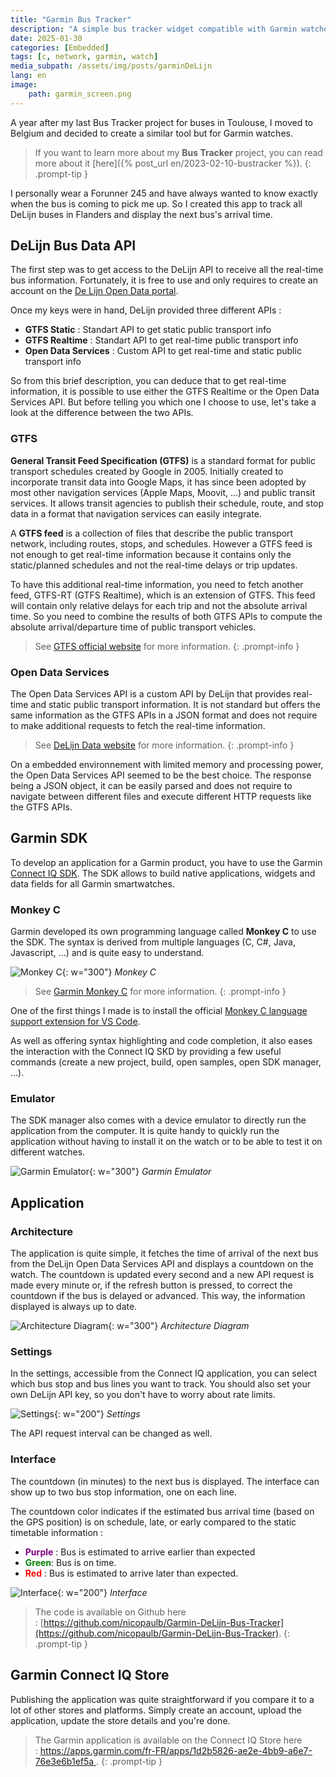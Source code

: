 ```yaml
---
title: "Garmin Bus Tracker"
description: "A simple bus tracker widget compatible with Garmin watches to follow all DeLijn buses in Flanders."
date: 2025-01-30
categories: [Embedded]
tags: [c, network, garmin, watch]
media_subpath: /assets/img/posts/garminDeLijn
lang: en
image: 
    path: garmin_screen.png
---
```


A year after my last Bus Tracker project for buses in Toulouse, I moved to Belgium and decided to create a similar tool but for Garmin watches. 

> If you want to learn more about my **Bus Tracker** project, you can read more about it [here]({% post_url en/2023-02-10-bustracker %}).
{: .prompt-tip }

I personally wear a Forunner 245 and have always wanted to know exactly when the bus is coming to pick me up.
So I created this app to track all DeLijn buses in Flanders and display the next bus's arrival time.

## DeLijn Bus Data API

The first step was to get access to the DeLijn API to receive all the real-time bus information.
Fortunately, it is free to use and only requires to create an account on the [De Lijn Open Data portal](https://data.delijn.be/).

Once my keys were in hand, DeLijn provided three different APIs :
- **GTFS Static** :  Standart API to get static public transport info
- **GTFS Realtime** : Standart API to get real-time public transport info
- **Open Data Services** : Custom API to get real-time and static public transport info

So from this brief description, you can deduce that to get real-time information, it is possible to use either the GTFS Realtime or the Open Data Services API. 
But before telling you which one I choose to use, let's take a look at the difference between the two APIs.

### GTFS

**General Transit Feed Specification (GTFS)** is a standard format for public transport schedules created by Google in 2005. Initially created to incorporate transit data into Google Maps, it has since been adopted by most other navigation services (Apple Maps, Moovit, ...) and public transit services.
It allows transit agencies to publish their schedule, route, and stop data in a format that navigation services can easily integrate.

A **GTFS feed** is a collection of files that describe the public transport network, including routes, stops, and schedules. However a GTFS feed is not enough to get real-time information because it contains only the static/planned schedules and not the real-time delays or trip updates.

To have this additional real-time information, you need to fetch another feed, GTFS-RT (GTFS Realtime), which is an extension of GTFS. This feed will contain only relative delays for each trip and not the absolute arrival time. So you need to combine the results of both GTFS APIs to compute the absolute arrival/departure time of public transport vehicles.

> See [GTFS official website](https://gtfs.org) for more information.
{: .prompt-info }

### Open Data Services

The Open Data Services API is a custom API by DeLijn that provides real-time and static public transport information. It is not standard but offers the same information as the GTFS APIs in a JSON format and does not require to make additional requests to fetch the real-time information.

> See [DeLijn Data website](https://data.delijn.be/product#product=5978abf6e8b4390cc83196ad) for more information.
{: .prompt-info }

On a embedded environnement with limited memory and processing power, the Open Data Services API seemed to be the best choice. The response being a JSON object, it can be easily parsed and does not require to navigate between different files and execute different HTTP requests like the GTFS APIs.

## Garmin SDK

To develop an application for a Garmin product, you have to use the Garmin [Connect IQ SDK](https://developer.garmin.com/connect-iq/overview/).
The SDK allows to build native applications, widgets and data fields for all Garmin smartwatches. 

### Monkey C

Garmin developed its own programming language called **Monkey C** to use the SDK. The syntax is derived from multiple languages (C, C#, Java, Javascript, ...) and is quite easy to understand.

![Monkey C](monkeyc.png){: w="300"}
_Monkey C_

> See [Garmin Monkey C](https://developer.garmin.com/connect-iq/monkey-c/) for more information.
{: .prompt-info }

One of the first things I made is to install the official [Monkey C language support extension for VS Code](https://marketplace.visualstudio.com/items?itemName=garmin.monkey-c). 

As well as offering syntax highlighting and code completion, it also eases the interaction with the Connect IQ SKD by providing a few useful commands (create a new project, build, open samples, open SDK manager, ...).

### Emulator

The SDK manager also comes with a device emulator to directly run the application from the computer.
It is quite handy to quickly run the application without having to install it on the watch or to be able to test it on different watches.

![Garmin Emulator](emulator.png){: w="300"}
_Garmin Emulator_

## Application

### Architecture

The application is quite simple, it fetches the time of arrival of the next bus from the DeLijn Open Data Services API and displays a countdown on the watch.
The countdown is updated every second and a new API request is made every minute or, if the refresh button is pressed, to correct the countdown if the bus is delayed or advanced. This way, the information displayed is always up to date.

![Architecture Diagram](schema.png){: w="300"}
_Architecture Diagram_

### Settings

In the settings, accessible from the Connect IQ application, you can select which bus stop and bus lines you want to track. You should also set your own DeLijn API key, so you don't have to worry about rate limits.

![Settings](settings.png){: w="200"}
_Settings_

The API request interval can be changed as well. 

### Interface

The countdown (in minutes) to the next bus is displayed. The interface can show up to two bus stop information, one on each line.

The countdown color indicates if the estimated bus arrival time (based on the GPS position) is on schedule, late, or early compared to the static timetable information :
- <span style="color:purple;font-weight:bold">Purple</span> : Bus is estimated to arrive earlier than expected
- <span style="color:green;font-weight:bold">Green</span>: Bus is on time.
- <span style="color:red;font-weight:bold">Red</span> : Bus is estimated to arrive later than expected.

![Interface](interface.png){: w="200"}
_Interface_

> The code is available on Github here : [https://github.com/nicopaulb/Garmin-DeLijn-Bus-Tracker](https://github.com/nicopaulb/Garmin-DeLijn-Bus-Tracker).
{: .prompt-tip }

## Garmin Connect IQ Store

Publishing the application was quite straightforward if you compare it to a lot of other stores and platforms. Simply create an account, upload the application, update the store details and you're done.

> The Garmin application is available on the Connect IQ Store here : [https://apps.garmin.com/fr-FR/apps/1d2b5826-ae2e-4bb9-a6e7-76e3e6b1ef5a
](https://apps.garmin.com/fr-FR/apps/1d2b5826-ae2e-4bb9-a6e7-76e3e6b1ef5a).
{: .prompt-tip }

